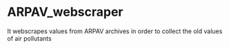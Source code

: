 # ARPAV_webscraper
It webscrapes values from ARPAV archives in order to collect the old values of air pollutants
